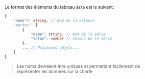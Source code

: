 Le format des éléments du tableau `data` est le suivant:

```typescript
{
    "name"?: string, // Nom de la colonne
    "series": [
        {
            "name": string, // Nom de la série
            "value": number // Valeur de la série
        },
        ... // Prochains objets...
    ]
}
```

> Les noms devraient être uniques et permettant facilement de représenter les données sur la charte
